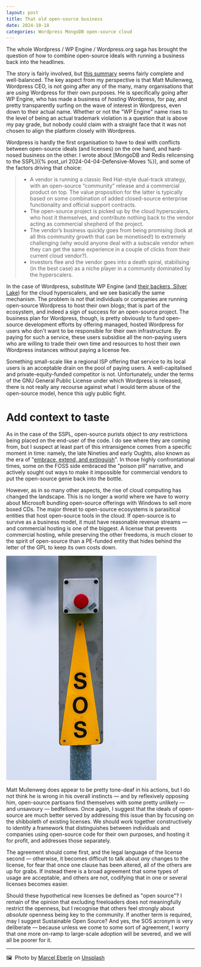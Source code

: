 ```yaml
---
layout: post
title: That old open-source business
date: 2024-10-18
categories: Wordpress MongoDB open-source cloud
---
```


The whole Wordpress / WP Engine / Wordpress.org saga has brought the question of how to combine open-source ideals with running a business back into the headlines.

The story is fairly involved, but [this summary](https://www.computerworld.com/article/3564788/about-that-brawl-between-the-wordpress-co-founder-and-wp-engine.html) seems fairly complete and well-balanced. The key aspect from my perspective is that Matt Mullenweg, Wordpress CEO, is not going after any of the many, many organisations that are *using* Wordpress for their own purposes. He is specifically going after WP Engine, who has made a business of *hosting* Wordpress, for pay, and pretty transparently surfing on the wave of interest in Wordpress, even down to their actual name. Whether or not the "WP Engine" name rises to the level of being an actual trademark violation is a question that is above my pay grade, but nobody could claim with a straight face that it was not chosen to align the platform closely with Wordpress.

Wordpress is hardly the first organisation to have to deal with conflicts between open-source ideals (and licenses) on the one hand, and hard-nosed business on the other. I wrote about [MongoDB and Redis relicensing to the SSPL]({% post_url 2024-04-04-Defensive-Moves %}), and some of the factors driving that choice:

> - A vendor is running a classic Red Hat-style dual-track strategy, with an open-source “community” release and a commercial product on top. The value proposition for the latter is typically based on some combination of added closed-source enterprise functionality and official support contracts.
> - The open-source project is picked up by the cloud hyperscalers, who host it themselves, and contribute nothing back to the vendor acting as commercial shepherd of the project.
> - The vendor’s business quickly goes from being promising (look at all this community growth that can be monetised!) to extremely challenging (why would anyone deal with a subscale vendor when they can get the same experience in a couple of clicks from their current cloud vendor?).
> - Investors flee and the vendor goes into a death spiral, stabilising (in the best case) as a niche player in a community dominated by the hyperscalers.

In the case of Wordpress, substitute WP Engine (and [their backers, Silver Lake](https://www.silverlake.com/portfolio/wp-engine/)) for the cloud hyperscalers, and we see basically the same mechanism. The problem is *not* that individuals or companies are running open-source Wordpress to host their own blogs; that is part of the ecosystem, and indeed a sign of success for an open-source project. The business plan for Wordpress, though, is pretty obviously to fund open-source development efforts by offering managed, hosted Wordpress for users who don't want to be responsible for their own infrastructure. By paying for such a service, these users subsidise all the non-paying users who are willing to trade their own time and resources to host their own Wordpress instances without paying a license fee.

Something small-scale like a regional ISP offering that service to its local users is an acceptable drain on the pool of paying users. A well-capitalised and private-equity-funded competitor is not. Unfortunately, under the terms of the GNU General Public License under which Wordpress is released, there is not really any recourse against what I would term abuse of the open-source model, hence this ugly public fight.

# Add context to taste

As in the case of the SSPL, open-source purists object to *any* restrictions being placed on the end-user of the code. I do see where they are coming from, but I suspect at least part of this intransigence comes from a specific moment in time: namely, the late Nineties and early Oughts, also known as the era of "[embrace, extend, and extinguish](https://en.wikipedia.org/wiki/Embrace,_extend,_and_extinguish)". In those highly confrontational times, some on the FOSS side embraced the "poison pill" narrative, and actively sought out ways to make it impossible for commercial vendors to put the open-source genie back into the bottle.

However, as in so many other aspects, the rise of cloud computing has changed the landscape. This is no longer a world where we have to worry about Microsoft bundling open-source offerings with Windows to sell more boxed CDs. The major threat to open-source ecosystems is parasitical entities that host open-source tools in the cloud. If open-source is to survive as a business model, it must have reasonable revenue streams — and commercial hosting is one of the biggest. A license that prevents commercial hosting, while preserving the other freedoms, is much closer to the spirit of open-source than a PE-funded entity that hides behind the letter of the GPL to keep its own costs down. 

![SOS](/images/marcel-eberle-pZKCj9h10nI-unsplash.jpg)

Matt Mullenweg does appear to be pretty tone-deaf in his actions, but I do not think he is wrong in his overall instincts — and by reflexively opposing him, open-source partisans find themselves with some pretty unlikely — and unsavoury — bedfellows. Once again, I suggest that the ideals of open-source are much better served by addressing this issue than by focusing on the shibboleth of existing licenses. We should work together constructively to identify a framework that distinguishes between individuals and companies using open-source code for their own purposes, and hosting it for profit, and addresses those separately. 

The agreement should come first, and the legal language of the license second — otherwise, it becomes difficult to talk about *any* changes to the license, for fear that once one clause has been altered, all of the others are up for grabs. If instead there is a broad agreement that some types of usage are acceptable, and others are not, codifying that in one or several licenses becomes easier. 

Should these hypothetical new licenses be defined as "open source"? I remain of the opinion that excluding freeloaders does not meaningfully restrict the openness, but I recognise that others feel strongly about *absolute* openness being key to the community. If another term is required, may I suggest Sustainable Open Source? And yes, the SOS acronym is very deliberate — because unless we come to some sort of agreement, I worry that one more on-ramp to large-scale adoption will be severed, and we will all be poorer for it.

***

🖼️  Photo by [Marcel Eberle](https://unsplash.com/@marcel_eberle) on [Unsplash](https://www.unsplash.com)